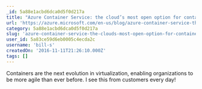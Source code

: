 ```yaml
---
_id: 5a88e1acbd6dca0d5f0d217a
title: "Azure Container Service: the cloud’s most open option for containers"
url: 'https://azure.microsoft.com/en-us/blog/azure-container-service-the-cloud-s-most-open-option-for-containers/'
category: 5a88e1acbd6dca0d5f0d217a
slug: 'azure-container-service-the-clouds-most-open-option-for-containers'
user_id: 5a83ce59d6eb0005c4ecda2c
username: 'bill-s'
createdOn: '2016-11-11T21:26:10.000Z'
tags: []
---
```


Containers are the next evolution in virtualization, enabling organizations to be more agile than ever before. I see this from customers every day!
